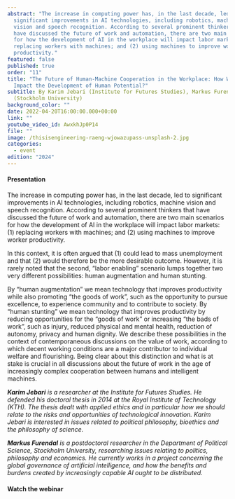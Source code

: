 ```yaml
---
abstract: "The increase in computing power has, in the last decade, led to
  significant improvements in AI technologies, including robotics, machine
  vision and speech recognition. According to several prominent thinkers that
  have discussed the future of work and automation, there are two main scenarios
  for how the development of AI in the workplace will impact labor markets: (1)
  replacing workers with machines; and (2) using machines to improve worker
  productivity."
featured: false
published: true
order: "11"
title: "The Future of Human-Machine Cooperation in the Workplace: How Will AI
  Impact the Development of Human Potential?"
subtitle: By Karim Jebari (Institute for Futures Studies), Markus Furendal
  (Stockholm University)
background_color: ""
date: 2022-04-20T16:00:00.000+00:00
link: ""
youtube_video_id: AwxkhJp0P14
file: ""
image: /thisisengineering-raeng-wjowazupass-unsplash-2.jpg
categories:
  - event
edition: "2024"
---
```

#### Presentation

The increase in computing power has, in the last decade, led to significant improvements in AI technologies, including robotics, machine vision and speech recognition. According to several prominent thinkers that have discussed the future of work and automation, there are two main scenarios for how the development of AI in the workplace will impact labor markets: (1) replacing workers with machines; and (2) using machines to improve worker productivity.

In this context, it is often argued that (1) could lead to mass unemployment and that (2) would therefore be the more desirable outcome. However, it is rarely noted that the second, “labor enabling” scenario lumps together two very different possibilities: human augmentation and human stunting.

By “human augmentation” we mean technology that improves productivity while also promoting “the goods of work”, such as the opportunity to pursue excellence, to experience community and to contribute to society. By “human stunting” we mean technology that improves productivity by reducing opportunities for the “goods of work” or increasing “the bads of work”, such as injury, reduced physical and mental health, reduction of autonomy, privacy and human dignity. We describe these possibilities in the context of contemporaneous discussions on the value of work, according to which decent working conditions are a major contributor to individual welfare and flourishing. Being clear about this distinction and what is at stake is crucial in all discussions about the future of work in the age of increasingly complex cooperation between humans and intelligent machines.

**_Karim Jebari_** _is a researcher at the Institute for Futures Studies. He defended his doctoral thesis in 2014 at the Royal Institute of Technology (KTH). The thesis dealt with applied ethics and in particular how we should relate to the risks and opportunities of technological innovation. Karim Jebari is interested in issues related to political philosophy, bioethics and the philosophy of science._

**_Markus Furendal_** _is a postdoctoral researcher in the Department of Political Science, Stockholm University, researching issues relating to politics, philosophy and economics. He currently works in a project concerning the global governance of artificial intelligence, and how the benefits and burdens created by increasingly capable AI ought to be distributed._

#### Watch the webinar

<YoutubeEmbedded yt="AwxkhJp0P14" caption ="The Future of Human-Machine Cooperation in the Workplace"><YoutubeEmbedded>

#### 